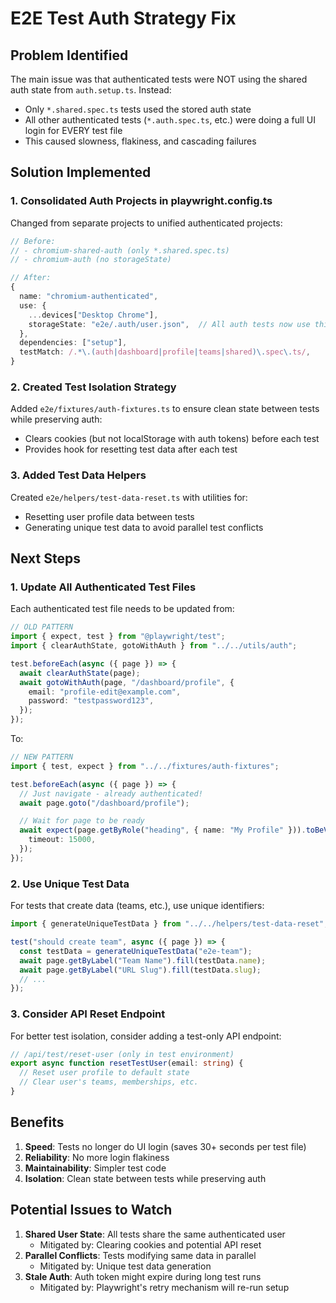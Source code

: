 # E2E Test Auth Strategy Fix

## Problem Identified

The main issue was that authenticated tests were NOT using the shared auth state from `auth.setup.ts`. Instead:

- Only `*.shared.spec.ts` tests used the stored auth state
- All other authenticated tests (`*.auth.spec.ts`, etc.) were doing a full UI login for EVERY test file
- This caused slowness, flakiness, and cascading failures

## Solution Implemented

### 1. Consolidated Auth Projects in playwright.config.ts

Changed from separate projects to unified authenticated projects:

```typescript
// Before:
// - chromium-shared-auth (only *.shared.spec.ts)
// - chromium-auth (no storageState)

// After:
{
  name: "chromium-authenticated",
  use: {
    ...devices["Desktop Chrome"],
    storageState: "e2e/.auth/user.json",  // All auth tests now use this!
  },
  dependencies: ["setup"],
  testMatch: /.*\.(auth|dashboard|profile|teams|shared)\.spec\.ts/,
}
```

### 2. Created Test Isolation Strategy

Added `e2e/fixtures/auth-fixtures.ts` to ensure clean state between tests while preserving auth:

- Clears cookies (but not localStorage with auth tokens) before each test
- Provides hook for resetting test data after each test

### 3. Added Test Data Helpers

Created `e2e/helpers/test-data-reset.ts` with utilities for:

- Resetting user profile data between tests
- Generating unique test data to avoid parallel test conflicts

## Next Steps

### 1. Update All Authenticated Test Files

Each authenticated test file needs to be updated from:

```typescript
// OLD PATTERN
import { expect, test } from "@playwright/test";
import { clearAuthState, gotoWithAuth } from "../../utils/auth";

test.beforeEach(async ({ page }) => {
  await clearAuthState(page);
  await gotoWithAuth(page, "/dashboard/profile", {
    email: "profile-edit@example.com",
    password: "testpassword123",
  });
});
```

To:

```typescript
// NEW PATTERN
import { test, expect } from "../../fixtures/auth-fixtures";

test.beforeEach(async ({ page }) => {
  // Just navigate - already authenticated!
  await page.goto("/dashboard/profile");

  // Wait for page to be ready
  await expect(page.getByRole("heading", { name: "My Profile" })).toBeVisible({
    timeout: 15000,
  });
});
```

### 2. Use Unique Test Data

For tests that create data (teams, etc.), use unique identifiers:

```typescript
import { generateUniqueTestData } from "../../helpers/test-data-reset";

test("should create team", async ({ page }) => {
  const testData = generateUniqueTestData("e2e-team");
  await page.getByLabel("Team Name").fill(testData.name);
  await page.getByLabel("URL Slug").fill(testData.slug);
  // ...
});
```

### 3. Consider API Reset Endpoint

For better test isolation, consider adding a test-only API endpoint:

```typescript
// /api/test/reset-user (only in test environment)
export async function resetTestUser(email: string) {
  // Reset user profile to default state
  // Clear user's teams, memberships, etc.
}
```

## Benefits

1. **Speed**: Tests no longer do UI login (saves 30+ seconds per test file)
2. **Reliability**: No more login flakiness
3. **Maintainability**: Simpler test code
4. **Isolation**: Clean state between tests while preserving auth

## Potential Issues to Watch

1. **Shared User State**: All tests share the same authenticated user
   - Mitigated by: Clearing cookies and potential API reset
2. **Parallel Conflicts**: Tests modifying same data in parallel
   - Mitigated by: Unique test data generation
3. **Stale Auth**: Auth token might expire during long test runs
   - Mitigated by: Playwright's retry mechanism will re-run setup
